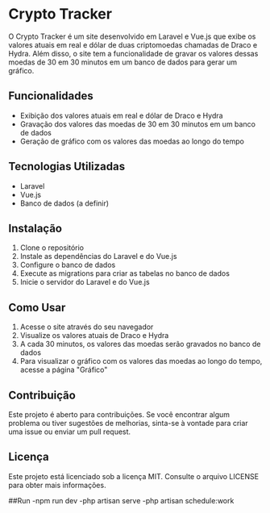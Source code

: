 # Crypto Tracker

O Crypto Tracker é um site desenvolvido em Laravel e Vue.js que exibe os valores atuais em real e dólar de duas criptomoedas chamadas de Draco e Hydra. Além disso, o site tem a funcionalidade de gravar os valores dessas moedas de 30 em 30 minutos em um banco de dados para gerar um gráfico.

## Funcionalidades

- Exibição dos valores atuais em real e dólar de Draco e Hydra
- Gravação dos valores das moedas de 30 em 30 minutos em um banco de dados
- Geração de gráfico com os valores das moedas ao longo do tempo

## Tecnologias Utilizadas

- Laravel
- Vue.js
- Banco de dados (a definir)

## Instalação

1. Clone o repositório
2. Instale as dependências do Laravel e do Vue.js
3. Configure o banco de dados
4. Execute as migrations para criar as tabelas no banco de dados
5. Inicie o servidor do Laravel e do Vue.js

## Como Usar

1. Acesse o site através do seu navegador
2. Visualize os valores atuais de Draco e Hydra
3. A cada 30 minutos, os valores das moedas serão gravados no banco de dados
4. Para visualizar o gráfico com os valores das moedas ao longo do tempo, acesse a página "Gráfico"

## Contribuição

Este projeto é aberto para contribuições. Se você encontrar algum problema ou tiver sugestões de melhorias, sinta-se à vontade para criar uma issue ou enviar um pull request.

## Licença

Este projeto está licenciado sob a licença MIT. Consulte o arquivo LICENSE para obter mais informações.

##Run
-npm run dev
-php artisan serve
-php artisan schedule:work
